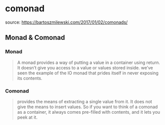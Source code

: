 # comonad

source: <https://bartoszmilewski.com/2017/01/02/comonads/>

## Monad & Comonad

### Monad

> A monad provides a way of putting a value in a container using
> return. It doesn’t give you access to a value or values stored inside.
> we’ve seen the example of the IO monad that prides itself in never exposing its contents.

### Comonad

> provides the means of extracting a single value from it. It does
> not give the means to insert values. So if you want to think of a
> comonad as a container, it always comes pre-filled with contents,
> and it lets you peek at it.
